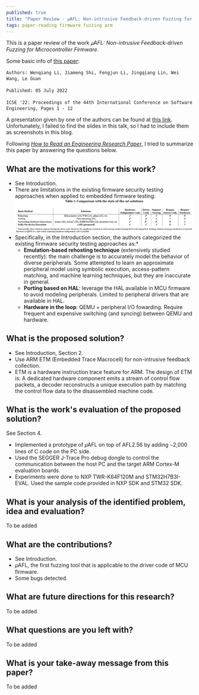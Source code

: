 ```yaml
---
published: true
title: "Paper Review - 𝜇AFL: Non-intrusive Feedback-driven Fuzzing for Microcontroller Firmware"
tags: paper-reading firmware fuzzing arm 
---
```


This is a paper review of the work *𝜇AFL: Non-intrusive Feedback-driven Fuzzing for Microcontroller Firmware*. 

Some basic info of [this paper](https://doi.org/10.1145/3510003.3510208):

```
Authors: Wenqiang Li, Jiameng Shi, Fengjun Li, Jingqiang Lin, Wei Wang, Le Guan

Published: 05 July 2022

ICSE '22: Proceedings of the 44th International Conference on Software Engineering, Pages 1 - 12
```
A presentation given by one of the authors can be found at [this link](https://www.youtube.com/watch?v=hGIrsQqHXDg). Unfortunately, I failed to find the slides in this talk, so I had to include them as screenshots in this blog.


Following [*How to Read an Engineering Research Paper*](https://cseweb.ucsd.edu/~wgg/CSE210/howtoread.html), I tried to summarize this paper by answering the questions below.

## What are the motivations for this work?

* See Introduction.
* There are limitations in the existing firmware security testing approaches when applied to embedded firmware testing:
![table1](/images/posts/microafl/table1.png)
* Specifically, in the Introduction section, the authors categorized the existing firmware security testing approaches as:*
    * **Emulation-based rehosting technique** (extensively studied recently): the main challenge is to accurately model the behavior of diverse peripherals. Some attempted to learn an approximate peripheral model using symbolic execution, access-pattern matching, and machine learning techniques, but they are inaccurate in general.
    * **Porting based on HAL**: leverage the HAL available in MCU firmware to avoid modeling peripherals. Limited to peripheral drivers that are available in HAL.
    * **Hardware in the loop**: QEMU + peripheral I/O fowarding. Require frequent and expensive switching (and syncing) between QEMU and hardware.

## What is the proposed solution?

* See Introduction, Section 2.
* Use ARM ETM (Embedded Trace Macrocell) for non-intrusive feedback collection.
* ETM is a hardware instruction trace feature for ARM. The design of ETM is: A dedicated hardware component emits a stream of control flow packets, a decoder reconstructs a unique execution path by matching the control flow data to the disassembled machine code.

## What is the work's evaluation of the proposed solution?

See Section 4.
* Implemented a prototype of 𝜇AFL on top of AFL2.56 by adding ∼2,000 lines of C code on the PC side.
* Used the SEGGER J-Trace Pro debug dongle to control the communication between the host PC and the target ARM Cortex-M evaluation boards.
* Experiments were done to NXP TWR-K64F120M and STM32H7B3I-EVAL. Used the sample code provided in NXP SDK and STM32 SDK.

## What is your analysis of the identified problem, idea and evaluation?

To be added

## What are the contributions?

* See Introduction.
* 𝜇AFL, the first fuzzing tool that is applicable to the driver code of MCU firmware.
* Some bugs detected.

## What are future directions for this research?

To be added

## What questions are you left with?

To be added

## What is your take-away message from this paper?

To be added